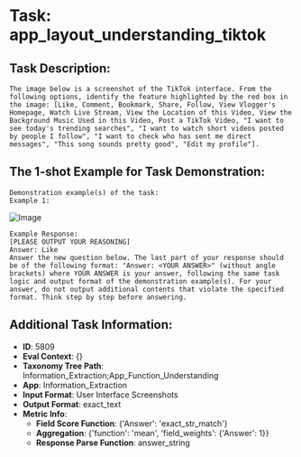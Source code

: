 # Task: app_layout_understanding_tiktok

## Task Description:

```
The image below is a screenshot of the TikTok interface. From the following options, identify the feature highlighted by the red box in the image: [Like, Comment, Bookmark, Share, Follow, View Vlogger's Homepage, Watch Live Stream, View the Location of this Video, View the Background Music Used in this Video, Post a TikTok Video, "I want to see today's trending searches", "I want to watch short videos posted by people I follow", "I want to check who has sent me direct messages", "This song sounds pretty good", "Edit my profile"].
```

## The 1-shot Example for Task Demonstration:

```
Demonstration example(s) of the task:
Example 1:
```

![Image](WX20240802-214811@2x.png)

```
Example Response:
[PLEASE OUTPUT YOUR REASONING]
Answer: Like
Answer the new question below. The last part of your response should be of the following format: "Answer: <YOUR ANSWER>" (without angle brackets) where YOUR ANSWER is your answer, following the same task logic and output format of the demonstration example(s). For your answer, do not output additional contents that violate the specified format. Think step by step before answering.
```

## Additional Task Information:

- **ID**: 5809
- **Eval Context**: {}
- **Taxonomy Tree Path**: Information_Extraction;App_Function_Understanding
- **App**: Information_Extraction
- **Input Format**: User Interface Screenshots
- **Output Format**: exact_text
- **Metric Info**:
  - **Field Score Function**: {'Answer': 'exact_str_match'}
  - **Aggregation**: {'function': 'mean', 'field_weights': {'Answer': 1}}
  - **Response Parse Function**: answer_string
